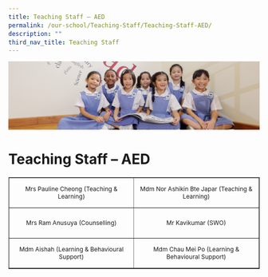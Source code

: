 ```yaml
---
title: Teaching Staff – AED
permalink: /our-school/Teaching-Staff/Teaching-Staff-AED/
description: ""
third_nav_title: Teaching Staff
---
```

![](/images/UsefulVideos.jpg)

Teaching Staff – AED
====================

<table style="text-align: center; font-size: 12px; border-collapse: collapse;" border="1" width="100%">
<tbody>
<tr>
<td width="333" height="55">Mrs Pauline Cheong (Teaching &amp; Learning)</td>
<td width="341">Mdm Nor Ashikin Bte Japar (Teaching &amp; Learning)</td>
</tr>
<tr>
<td height="55">Mrs Ram Anusuya (Counselling)</td>
<td>Mr Kavikumar (SWO)</td>
</tr>
<tr>
<td height="55">Mdm Aishah (Learning &amp; Behavioural Support)</td>
<td>Mdm Chau Mei Po (Learning &amp; Behavioural Support)</td>
</tr>
</tbody>
</table>